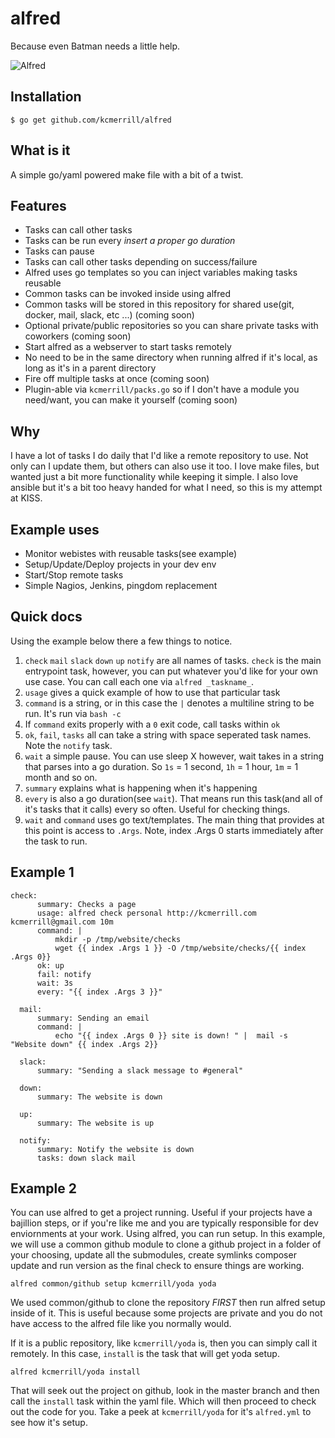 # alfred
Because even Batman needs a little help.

![Alfred](https://raw.githubusercontent.com/kcmerrill/alfred/master/alfred.jpg "Alfred")

## Installation
``` $ go get github.com/kcmerrill/alfred ```

## What is it
A simple go/yaml powered make file with a bit of a twist.

## Features
* Tasks can call other tasks
* Tasks can be run every _insert a proper go duration_
* Tasks can pause
* Tasks can call other tasks depending on success/failure
* Alfred uses go templates so you can inject variables making tasks reusable
* Common tasks can be invoked inside using alfred
* Common tasks will be stored in this repository for shared use(git, docker, mail, slack, etc ...) (coming soon)
* Optional private/public repositories so you can share private tasks with coworkers (coming soon)
* Start alfred as a webserver to start tasks remotely
* No need to be in the same directory when running alfred if it's local, as long as it's in a parent directory
* Fire off multiple tasks at once (coming soon)
* Plugin-able via `kcmerrill/packs.go` so if I don't have a module you need/want, you can make it yourself (coming soon)


## Why
I have a lot of tasks I do daily that I'd like a remote repository to use. Not only can I update them, but others can also use it too. I love make files, but wanted just a bit more functionality while keeping it simple. I also love ansible but it's a bit too heavy handed for what I need, so this is my attempt at KISS.

## Example uses
* Monitor webistes with reusable tasks(see example)
* Setup/Update/Deploy projects in your dev env
* Start/Stop remote tasks
* Simple Nagios, Jenkins, pingdom replacement

## Quick docs
Using the example below there a few things to notice.

1. `check` `mail` `slack` `down` `up` `notify` are all names of tasks. `check` is the main entrypoint task, however, you can put whatever you'd like for your own use case. You can call each one via `alfred _taskname_`.
2. `usage` gives a quick example of how to use that particular task
3. `command` is a string, or in this case the `|` denotes a multiline string to be run. It's run via `bash -c`
4. If `command` exits properly with a `0` exit code, call tasks within `ok`
5. `ok`, `fail`, `tasks` all can take a string with space seperated task names. Note the `notify` task.
5. `wait` a simple pause. You can use sleep X however, wait takes in a string that parses into a go duration. So `1s` = 1 second, `1h` = 1 hour,  `1m` = 1 month and so on.
6. `summary` explains what is happening when it's happening
7. `every` is also a go duration(see `wait`). That means run this task(and all of it's tasks that it calls) every so often. Useful for checking things.
8. `wait` and `command` uses go text/templates. The main thing that provides at this point is access to `.Args`. Note, index .Args 0 starts immediately after the task to run.

## Example 1
```
check:
      summary: Checks a page
      usage: alfred check personal http://kcmerrill.com kcmerrill@gmail.com 10m
      command: |
          mkdir -p /tmp/website/checks
          wget {{ index .Args 1 }} -O /tmp/website/checks/{{ index .Args 0}}
      ok: up
      fail: notify
      wait: 3s
      every: "{{ index .Args 3 }}"

  mail:
      summary: Sending an email
      command: |
          echo "{{ index .Args 0 }} site is down! " |  mail -s "Website down" {{ index .Args 2}}

  slack:
      summary: "Sending a slack message to #general"

  down:
      summary: The website is down

  up:
      summary: The website is up

  notify:
      summary: Notify the website is down
      tasks: down slack mail
```

## Example 2
You can use alfred to get a project running. Useful if your projects have a bajillion steps, or if you're like me and you are typically responsible for dev enviornments at your work. Using alfred, you can run setup. In this example, we will use a common github module to clone a github project in a folder of your choosing, update all the submodules, create symlinks composer update and run version as the final check to ensure things are working. 

```alfred common/github setup kcmerrill/yoda yoda```

We used common/github to clone the repository _FIRST_ then run alfred setup inside of it. This is useful because some projects are private and you do not have access to the alfred file like you normally would. 

If it is a public repository, like `kcmerrill/yoda` is, then you can simply call it remotely. In this case, `install` is the task that will get yoda setup. 

```alfred kcmerrill/yoda install```

That will seek out the project on github, look in the master branch and then call the `install` task within the yaml file. Which will then proceed to check out the code for you. Take a peek at `kcmerrill/yoda` for it's `alfred.yml` to see how it's setup.
